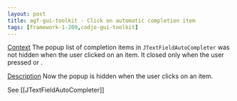 ```yaml
---
layout: post
title: agf-gui-toolkit - Click on automatic completion item
tags: [framework-1-209,codjo-gui-toolkit]
---
```

<u>Context</u>
The popup list of completion items in ```JTextFieldAutoCompleter``` was not hidden when the user clicked on an item. It closed only when the user pressed <Enter> or <Escape>.

<u>Description</u>
Now the popup is hidden when the user clicks on an item.

See [[JTextFieldAutoCompleter]]